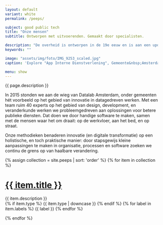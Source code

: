 ```yaml
---
layout: default
variant: white
permalink: /peeps/

subject: good public tech
title: "Onze mensen"
subtitle: Ontworpen met uitvoerenden. Gemaakt door specialisten.

description: "De overheid is ontworpen in de 19e eeuw en is aan een update toe. Digitale transformatie gaat niet om contrôle en efficiëntie, maar om nieuwe relaties tussen overheid en samenleving. Technologie speelt daarin een positieve rol, mits het op een goede manier wordt ingezet."
keywords: ""

image: "assets/img/foto/IMG_9253_scaled.jpg"
caption: 'Explore "App Interne Dienstverlening", Gemeente&nbsp;Amsterdam'

menu: show
---
```

{{ page.description }}

In 2015 stonden we aan de wieg van Datalab Amsterdam, onder gemeenten hét voorbeeld op het gebied van innovatie in datagedreven werken. Met een team ruim 40 experts op het gebied van design, development, en veranderkunde werken we probleemgedreven aan oplossingen voor betere publieke diensten. Dat doen we door handige software te maken, samen met de mensen waar het om draait: op de werkvloer, aan het bed, en op straat.

Onze methodieken benaderen innovatie (en digitale transformatie) op een holistische, en toch praktische manier: door stapsgewijs kleine aanpassingen te maken in organisatie, processen en software zoeken we continu de grens op van haalbare verandering.

{% assign collection = site.peeps | sort: 'order' %}
{% for item in collection %}
<h1><a href="{{ item.url }}">{{ item.title }}</a></h1>
<p>
  {{ item.description }}<br>
  {% if item.type %}
  <span class="label">{{ item.type | downcase }}</span>
  {% endif %}
  {% for label in item.labels %}
  <span class="label">{{ label }}</span>
  {% endfor %}
</p>
{% endfor %}